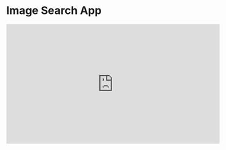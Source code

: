 # Image Search App

<iframe width="560" height="315" src="https://www.youtube.com/watch?v=fQ-izxwfkv0&feature=youtu.be" frameborder="0" allowfullscreen></iframe>
